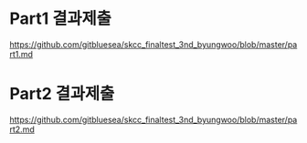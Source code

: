 
# Part1 결과제출
https://github.com/gitbluesea/skcc_finaltest_3nd_byungwoo/blob/master/part1.md

# Part2 결과제출
https://github.com/gitbluesea/skcc_finaltest_3nd_byungwoo/blob/master/part2.md
